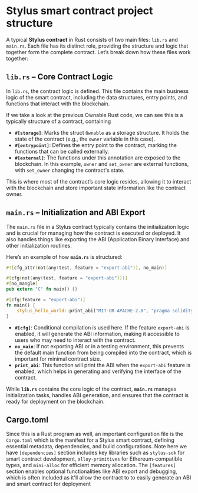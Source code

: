 # Stylus smart contract project structure

A typical **Stylus contract** in Rust consists of two main files: `lib.rs` and `main.rs`. Each file has its distinct role, providing the structure and logic that together form the complete contract. Let’s break down how these files work together:

## `lib.rs` – Core Contract Logic

In `lib.rs`, the contract logic is defined. This file contains the main business logic of the smart contract, including the data structures, entry points, and functions that interact with the blockchain. 

If we take a look at the previous Ownable Rust code, we can see this is a typically structure of a contract, containing

- **`#[storage]`**: Marks the struct `Ownable` as a storage structure. It holds the state of the contract (e.g., the `owner` variable in this case).
- **`#[entrypoint]`**: Defines the entry point to the contract, marking the functions that can be called externally.
- **`#[external]`**: The functions under this annotation are exposed to the blockchain. In this example, `owner` and `set_owner` are external functions, with `set_owner` changing the contract's state.

This is where most of the contract’s core logic resides, allowing it to interact with the blockchain and store important state information like the contract owner.

## `main.rs` – Initialization and ABI Export

The `main.rs` file in a Stylus contract typically contains the initialization logic and is crucial for managing how the contract is executed or deployed. It also handles things like exporting the ABI (Application Binary Interface) and other initialization routines.

Here’s an example of how **`main.rs`** is structured:

```rust
#![cfg_attr(not(any(test, feature = "export-abi")), no_main)]

#[cfg(not(any(test, feature = "export-abi")))]
#[no_mangle]
pub extern "C" fn main() {}

#[cfg(feature = "export-abi")]
fn main() {
    stylus_hello_world::print_abi("MIT-OR-APACHE-2.0", "pragma solidity ^0.8.23;");
}
```

- **`#[cfg]`**: Conditional compilation is used here. If the feature `export-abi` is enabled, it will generate the ABI information, making it accessible to users who may need to interact with the contract.
- **`no_main`**: If not exporting ABI or in a testing environment, this prevents the default main function from being compiled into the contract, which is important for minimal contract size.
- **`print_abi`**: This function will print the ABI when the `export-abi` feature is enabled, which helps in generating and verifying the interface of the contract.

While **`lib.rs`** contains the core logic of the contract, **`main.rs`** manages initialization tasks, handles ABI generation, and ensures that the contract is ready for deployment on the blockchain.

## Cargo.toml

Since this is a Rust program as well, an important configuration file is the `Cargo.toml` which is the manifest for a Stylus smart contract, defining essential metadata, dependencies, and build configurations. Note here we have `[dependencies]` section includes key libraries such as `stylus-sdk` for smart contract development, `alloy-primitives` for Ethereum-compatible types, and `mini-alloc` for efficient memory allocation. The `[features]` section enables optional functionalities like ABI export and debugging, which is often included as it'll allow the contract to to easily generate an ABI and smart contract for deployment